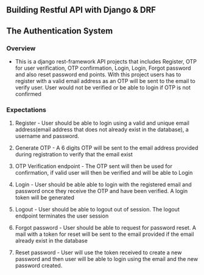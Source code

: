 ## Building Restful API with Django & DRF

## The Authentication System

### Overview

* This is a django rest-framework API projects that includes Register, OTP for user verification, OTP confirmation, Login, Login, Forgot password and also reset password end points. With this project users has to register with a valid email address as an OTP will be sent to the email to verify user. User would not be verified or be able to login if OTP is not confirmed

### Expectations

1. Register - User should be able to login using a valid and unique email address(email address that does not already exist in the database), a username and password.

2. Generate OTP - A 6 digits OTP will be sent to the email address provided during registration to verify that the email exist

3. OTP Verification endpoint - The OTP sent will then be used for confirmation, if valid user will then be verified and will be able to Login

4. Login - User should be able able to login with the registered email and password once they receive the OTP and have been verified. A login token will be generated

5. Logout - User should be able to logout out of session. The logout endpoint terminates the user session

6. Forgot password - User should be able to request for password reset. A mail with a token for reset will be sent to the email provided if the email already exist in the database

7. Reset password - User will use the token received to create a new password and then user will be able to login using the email and the new password created.